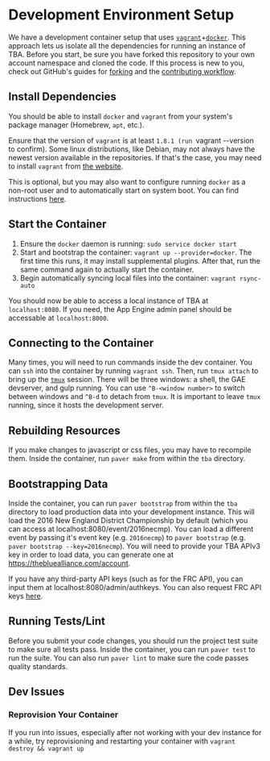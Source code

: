 # Development Environment Setup

We have a development container setup that uses [`vagrant`](https://www.vagrantup.com/)+[`docker`](https://www.docker.com/). This approach lets us isolate all the dependencies for running an instance of TBA. Before you start, be sure you have forked this repository to your own account namespace and cloned the code. If this process is new to you, check out GitHub's guides for [forking](https://guides.github.com/activities/forking/) and the [contributing workflow](https://guides.github.com/introduction/flow/).  
## Install Dependencies

You should be able to install `docker` and `vagrant` from your system's package manager (Homebrew, `apt`, etc.).

Ensure that the version of `vagrant` is at least `1.8.1 (run `vagrant --version to confirm). Some linux distributions, like Debian, may not always have the newest version available in the repositories. If that's the case, you may need to install `vagrant` from [the website](https://www.vagrantup.com).

This is optional, but you may also want to configure running `docker` as a non-root user and to automatically start on system boot. You can find instructions [here](https://docs.docker.com/engine/installation/linux/linux-postinstall/).

## Start the Container

 1. Ensure the `docker` daemon is running: `sudo service docker start`
 2. Start and bootstrap the container: `vagrant up --provider=docker`. The first time this runs, it may install supplemental plugins. After that, run the same command again to actually start the container.
 3. Begin automatically syncing local files into the container: `vagrant rsync-auto`

You should now be able to access a local instance of TBA at `localhost:8080`. If you need, the App Engine admin panel should be accessable at `localhost:8000`.

## Connecting to the Container

Many times, you will need to run commands inside the dev container. You can `ssh` into the container by running `vagrant ssh`. Then, run `tmux attach` to bring up the [`tmux`](http://man.openbsd.org/OpenBSD-current/man1/tmux.1) session. There will be three windows: a shell, the GAE devserver, and gulp running. You can use `^B-<window number>` to switch between windows and `^B-d` to detach from `tmux`. It is important to leave `tmux` running, since it hosts the development server.

## Rebuilding Resources

If you make changes to javascript or css files, you may have to recompile them. Inside the container, run `paver make` from within the `tba` directory.

## Bootstrapping Data

Inside the container, you can run `paver bootstrap` from within the `tba` directory to load production data into your development instance. This will load the 2016 New England District Championship by default (which you can access at localhost:8080/event/2016necmp). You can load a different event by passing it's event key (e.g. `2016necmp`) to `paver bootstrap` (e.g. `paver bootstrap --key=2016necmp`). You will need to provide your TBA APIv3 key in order to load data, you can generate one at https://thebluealliance.com/account.

If you have any third-party API keys (such as for the FRC API), you can input them at localhost:8080/admin/authkeys. You can also request FRC API keys [here](https://usfirst.collab.net/sf/projects/first_community_developers/).

## Running Tests/Lint

Before you submit your code changes, you should run the project test suite to make sure all tests pass. Inside the container, you can run `paver test` to run the suite. You can also run `paver lint` to make sure the code passes quality standards.

## Dev Issues

### Reprovision Your Container

If you run into issues, especially after not working with your dev instance for a while, try reprovisioning and restarting your container with `vagrant destroy && vagrant up`
